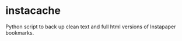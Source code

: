 instacache
==========

Python script to back up clean text and full html versions of Instapaper bookmarks.